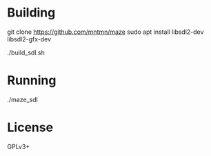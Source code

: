 # Building

git clone https://github.com/mntmn/maze
sudo apt install libsdl2-dev libsdl2-gfx-dev

./build_sdl.sh

# Running

./maze_sdl

# License

GPLv3+

